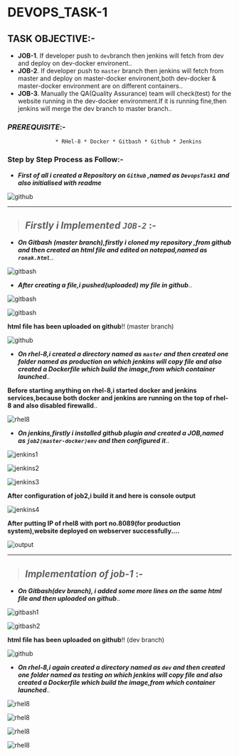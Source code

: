# DEVOPS_TASK-1

## TASK OBJECTIVE:-

* **JOB-1**. If developer push to `dev`branch then jenkins will fetch from dev and deploy on dev-docker environent..
* **JOB-2**. If developer push to `master` branch then jenkins will fetch from master and deploy on master-docker environent,both dev-docker & master-docker                                      environment are on different containers..
* **JOB-3**. Manually the QA(Quality Assurance) team will check(test) for the website running in the dev-docker environment.If it is running fine,then jenkins will merge the dev branch to master branch..

### _PREREQUISITE_:-
                   * RHel-8 * Docker * Gitbash * Github * Jenkins 
                   

### Step by Step Process as Follow:-

* _**First of all i created a Repository on `Github` ,named as `DevopsTask1` and also initialised with readme**_ 


![github](https://user-images.githubusercontent.com/64469896/89687854-8f9e8b80-d91e-11ea-981d-1d253438b41e.png)

---

>## _Firstly i Implemented `JOB-2`_ :-


* _**On Gitbash (master branch),firstly i cloned my repository ,from github and then created an html file and edited on notepad,named as `ronak.html`**_..

![gitbash](https://user-images.githubusercontent.com/64469896/89688568-16a03380-d920-11ea-910a-7f029b9ca1e0.png)

* _**After creating a file,i pushed(uploaded) my file in github**_..

![gitbash](https://user-images.githubusercontent.com/64469896/89690140-72b88700-d923-11ea-87c0-4638c420d907.png)

![gitbash](https://user-images.githubusercontent.com/64469896/89690148-777d3b00-d923-11ea-82fb-b45eae5b43ff.png)

**html file has been uploaded on github**!! (master branch)

![github](https://user-images.githubusercontent.com/64469896/89690431-1c981380-d924-11ea-84dc-89762f415a77.png)

* _**On rhel-8,i created a directory named as `master` and then created one folder named as production on which jenkins will copy file and also created a Dockerfile which build the image,from which container launched**.._

**Before starting anything on rhel-8,i started docker and jenkins services,because both docker and jenkins are running on the top of rhel-8 and also disabled firewalld**..

![rhel8](https://user-images.githubusercontent.com/64469896/89693419-0d1cc880-d92c-11ea-8509-35fad55449c1.png
)

* _**On jenkins,firstly i installed github plugin and created a JOB,named as `job2(master-docker)env` and then configured it**_..

![jenkins1](https://user-images.githubusercontent.com/64469896/89694080-258de280-d92e-11ea-8347-849e66d8220c.png)

![jenkins2](https://user-images.githubusercontent.com/64469896/89694083-2b83c380-d92e-11ea-9306-7237b3ff94ff.png)

![jenkins3](https://user-images.githubusercontent.com/64469896/89694094-32aad180-d92e-11ea-8a0c-715237ae75b2.png)

**After configuration of job2,i build it and here is console output**

![jenkins4]()

**After putting IP of rhel8 with port no.8089(for production system),website deployed on webserver successfully....**

![output](https://user-images.githubusercontent.com/64469896/89695081-62f36f80-d930-11ea-8abe-886251ff2f3a.png)

---

>## _Implementation of job-1_ :-


* _**On Gitbash(dev branch), i added some more lines on the same html file and then uploaded on github**_..

![gitbash1](https://user-images.githubusercontent.com/64469896/89695625-5a9c3400-d932-11ea-98aa-34d36081597f.png)

![gitbash2](https://user-images.githubusercontent.com/64469896/89695639-625bd880-d932-11ea-8acc-b3624c6ca0d0.png)

**html file has been uploaded on github**!! (dev branch)

![github](https://user-images.githubusercontent.com/64469896/89695906-5b819580-d933-11ea-999b-a63c3da0efc9.png)


* _**On rhel-8,i again created a directory named as `dev` and then created one folder named as testing on which jenkins will copy file and also created a Dockerfile which build the image,from which container launched**.._


![rhel8](https://user-images.githubusercontent.com/64469896/89696140-26297780-d934-11ea-8b7c-9fd8820b2238.png)

![rhel8](https://user-images.githubusercontent.com/64469896/89696146-2cb7ef00-d934-11ea-81ac-c62ab680b5c7.png)

![rhel8](https://user-images.githubusercontent.com/64469896/89696233-8c15ff00-d934-11ea-87e4-ebf60eaccb77.png)

![rhel8]()
